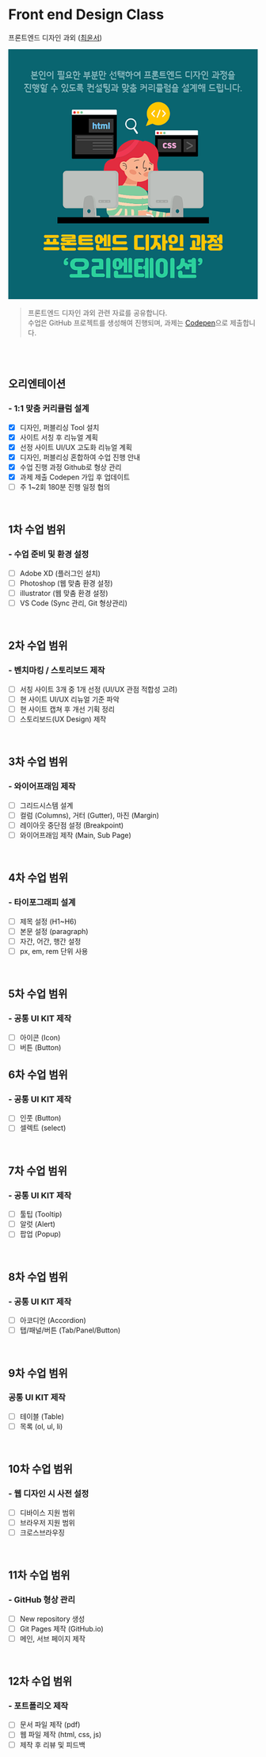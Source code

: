 # Front end Design Class
프론트엔드 디자인 과외 ([최윤서](https://github.com/yoonie1005))

![오리엔테이션](/resouce/images/오리엔테이션.png)
> 프론트엔드 디자인 과외 관련 자료를 공유합니다. <br>
> 수업은 GitHub 프로젝트를 생성해여 진행되며, 과제는 [Codepen](https://codepen.io/your-work)으로 제출합니다.

<br>
<br>

## 오리엔테이션
### - 1:1 맞춤 커리큘럼 설계
- [x] 디자인, 퍼블리싱 Tool 설치
- [x] 사이트 서칭 후 리뉴얼 계획
- [x] 선정 사이트 UI/UX 고도화 리뉴얼 계획
- [x] 디자인, 퍼블리싱 혼합하여 수업 진행 안내
- [x] 수업 진행 과정 Github로 형상 관리
- [x] 과제 제출 Codepen 가입 후 업데이트
- [ ] 주 1~2회 180분 진행 일정 협의

<br>

## 1차 수업 범위
### - 수업 준비 및 환경 설정
- [ ] Adobe XD (플러그인 설치)
- [ ] Photoshop (웹 맞춤 환경 설정)
- [ ] illustrator (웹 맞춤 환경 설정)
- [ ] VS Code (Sync 관리, Git 형상관리)

<br>

## 2차 수업 범위
### - 벤치마킹 / 스토리보드 제작
- [ ] 서칭 사이트 3개 중 1개 선정 (UI/UX 관점 적합성 고려)
- [ ] 현 사이트 UI/UX 리뉴얼 기준 파악
- [ ] 현 사이트 캡쳐 후 개선 기획 정리
- [ ] 스토리보드(UX Design) 제작

<br>

## 3차 수업 범위
### - 와이어프래임 제작
- [ ] 그리드시스템 설계
- [ ] 컬럼 (Columns), 거터 (Gutter), 마진 (Margin)
- [ ] 레이아웃 중단점 설정 (Breakpoint)
- [ ] 와이어프래임 제작 (Main, Sub Page)

<br>

## 4차 수업 범위
### - 타이포그래피 설계
- [ ] 제목 설정 (H1~H6)
- [ ] 본문 설정 (paragraph)
- [ ] 자간, 어간, 행간 설정
- [ ] px, em, rem 단위 사용

<br>

## 5차 수업 범위
### - 공통 UI KIT 제작
- [ ] 아이콘 (Icon)
- [ ] 버튼 (Button)

## 6차 수업 범위
### - 공통 UI KIT 제작
- [ ] 인풋 (Button)
- [ ] 셀렉트 (select)

<br>

## 7차 수업 범위
### - 공통 UI KIT 제작
- [ ] 툴팁 (Tooltip)
- [ ] 알럿 (Alert)
- [ ] 팝업 (Popup)

<br>

## 8차 수업 범위
### - 공통 UI KIT 제작
- [ ] 아코디언 (Accordion)
- [ ] 탭/패널/버튼 (Tab/Panel/Button)

<br>

## 9차 수업 범위
### 공통 UI KIT 제작
- [ ] 테이블 (Table)
- [ ] 목록 (ol, ul, li)

<br>

## 10차 수업 범위
### - 웹 디자인 시 사전 설정
  - [ ] 디바이스 지원 범위
  - [ ] 브라우저 지원 범위
  - [ ] 크로스브라우징

<br>

## 11차 수업 범위
### - GitHub 형상 관리
  - [ ] New repository 생성
  - [ ] Git Pages 제작 (GitHub.io)
  - [ ] 메인, 서브 페이지 제작

<br>

## 12차 수업 범위
### - 포트폴리오 제작
  - [ ] 문서 파일 제작 (pdf)
  - [ ] 웹 파일 제작 (html, css, js)
  - [ ] 제작 후 리뷰 및 피드백
